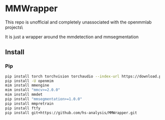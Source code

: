 # MMWrapper
This repo is unofficial and completely unassociated with the openmmlab projects\

It is just a wrapper around the mmdetection and mmsegmentation

## Install

### Pip

```bash
pip install torch torchvision torchaudio --index-url https://download.pytorch.org/whl/cu117
pip install -U openmim
mim install mmengine
mim install "mmcv>=2.0.0"
mim install mmdet
pip install "mmsegmentation>=1.0.0"
pip install mmpretrain
pip install ftfy
pip install git+https://github.com/hs-analysis/MMWrapper.git
